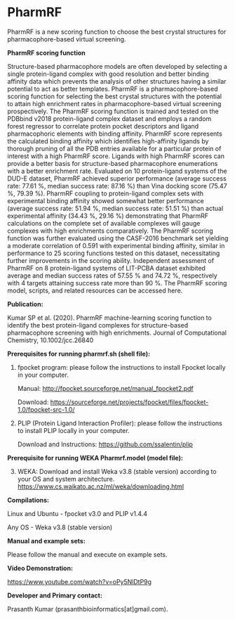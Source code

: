 # PharmRF
PharmRF is a new scoring function to choose the best crystal structures for pharmacophore-based virtual screening. 

**PharmRF scoring function**

Structure-based pharmacophore models are often developed by selecting a single protein-ligand complex with good resolution and better binding affinity data which prevents the analysis of other structures having a similar potential to act as better templates. PharmRF is a pharmacophore-based scoring function for selecting the best crystal structures with the potential to attain high enrichment rates in pharmacophore-based virtual screening prospectively. The PharmRF scoring function is trained and tested on the PDBbind v2018 protein-ligand complex dataset and employs a random forest regressor to correlate protein pocket descriptors and ligand pharmacophoric elements with binding affinity. PharmRF score represents the calculated binding affinity which identifies high-affinity ligands by thorough pruning of all the PDB entries available for a particular protein of interest with a high PharmRF score. Ligands with high PharmRF scores can provide a better basis for structure-based pharmacophore enumerations with a better enrichment rate. Evaluated on 10 protein-ligand systems of the DUD-E dataset, PharmRF achieved superior performance (average success rate: 77.61 %, median success rate: 87.16 %) than Vina docking score (75.47 %, 79.39 %). PharmRF coupling to protein-ligand complex sets with experimental binding affinity showed somewhat better performance (average success rate: 51.94 %, median success rate: 51.51 %) than actual experimental affinity (34.43 %, 29.16 %) demonstrating that PharmRF calculations on the complete set of available complexes 
will gauge complexes with high enrichments comparatively. The PharmRF scoring function was further evaluated using the CASF-2016 benchmark set yielding a moderate correlation of 0.591 with experimental binding affinity, similar in performance to 25 scoring functions tested on this dataset, necessitating further improvements in the scoring ability. Independent assessment of PharmRF on 8 protein-ligand systems of LIT-PCBA dataset exhibited average and median success rates of 57.55 % and 74.72 %, respectively with 4 targets attaining success rate more than 90 %. The PharmRF scoring model, scripts, and related resources can be accessed here.


**Publication:**

Kumar SP et al. (2020). PharmRF machine-learning scoring function to identify the best protein-ligand complexes for structure-based pharmacophore screening with high enrichments. Journal of Computational Chemistry, 10.1002/jcc.26840

**Prerequisites for running pharmrf.sh (shell file):**

1. fpocket program: please follow the instructions to install Fpocket locally in your computer. 

      Manual: http://fpocket.sourceforge.net/manual_fpocket2.pdf

      Download: https://sourceforge.net/projects/fpocket/files/fpocket-1.0/fpocket-src-1.0/

2. PLIP (Protein Ligand Interaction Profiler): please follow the instructions to install PLIP locally in your computer. 

      Download and Instructions: https://github.com/ssalentin/plip

**Prerequisite for running WEKA Pharmrf.model (model file):**

3. WEKA: Download and install Weka v3.8 (stable version) according to your OS and system architecture.
https://www.cs.waikato.ac.nz/ml/weka/downloading.html

**Compilations:**

Linux and Ubuntu - fpocket v3.0 and PLIP v1.4.4

Any OS - Weka v3.8 (stable version)

**Manual and example sets:**

Please follow the manual and execute on example sets.

**Video Demonstration:**

https://www.youtube.com/watch?v=oPy5NlDtP9g

**Developer and Primary contact:**

Prasanth Kumar (prasanthbioinformatics[at]gmail.com). 
